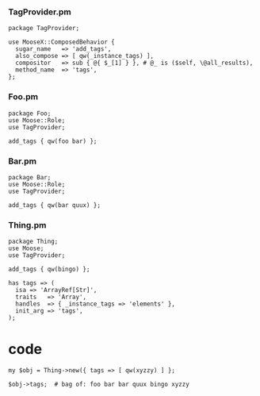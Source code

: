 
### TagProvider.pm

    package TagProvider;

    use MooseX::ComposedBehavior {
      sugar_name   => 'add_tags',
      also_compose => [ qw(_instance_tags) ],
      compositor   => sub { @{ $_[1] } }, # @_ is ($self, \@all_results),
      method_name  => 'tags',
    };

### Foo.pm

    package Foo;
    use Moose::Role;
    use TagProvider;

    add_tags { qw(foo bar) };

### Bar.pm

    package Bar;
    use Moose::Role;
    use TagProvider;

    add_tags { qw(bar quux) };

### Thing.pm

    package Thing;
    use Moose;
    use TagProvider;

    add_tags { qw(bingo) };

    has tags => (
      isa => 'ArrayRef[Str]',
      traits   => 'Array',
      handles  => { _instance_tags => 'elements' },
      init_arg => 'tags',
    );

# code

    my $obj = Thing->new({ tags => [ qw(xyzzy) ] };

    $obj->tags;  # bag of: foo bar bar quux bingo xyzzy
